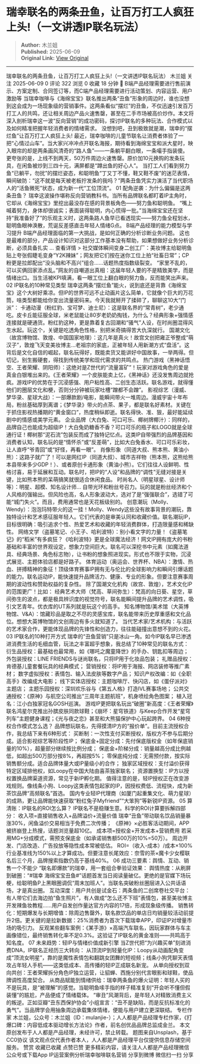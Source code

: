 # 瑞幸联名的两条丑鱼，让百万打工人疯狂上头!（一文讲透IP联名玩法）

> **Author:** 木兰姐  
> **Published:** 2025-06-09  
> **Original Link:** [View Original](https://www.woshipm.com/marketing/6227402.html)

---

瑞幸联名的两条丑鱼，让百万打工人疯狂上头!（一文讲透IP联名玩法） 木兰姐 关注 2025-06-09 0 评论 322 浏览 0 收藏 18 分钟 🔗 B端产品经理需要进行售前演示、方案定制、合同签订等，而C端产品经理需要进行活动策划、内容运营、用户激励等 当瑞幸咖啡与《海绵宝宝》联名推出两条“丑鱼”形象的周边时，谁也没想到这会成为一场现象级的营销事件。这两条看似“摆烂”的丑鱼，不仅迅速引发百万打工人的共鸣，还让相关周边产品火速售罄，甚至在二手市场被高价炒作。本文将深入剖析瑞幸这一波“反向营销”的成功密码，探讨IP联名的多种玩法、合作模式以及如何精准把握年轻消费者的情绪需求。 没想到吧，丑到极致就是潮，瑞幸的“摆烂鱼”让百万打工人疯狂上头! 最近，瑞幸咖啡的儿童节联名让消费者体验了一把“心情过山车”。当大家兴冲冲点开联名海报，期待看到海绵宝宝和派大星时，映入眼帘的却是两条画风清奇的“路人鱼”——一条躺平翻白眼，一条嘬手指装傻。 更夸张的是，上线不到两天，50万件周边火速售罄。原价加10元换购的发条玩具，在闲鱼被炒到三四十元，满屏都是“蹲出鱼的好心人”。 当打工人们看到努力鱼“已躺平，勿扰”的摆烂姿态，和聪明鱼“丁又丁不懂，鞋又鞋不废”的迷茫表情，瞬间破防：“这不就是每天被老板拧发条的我吗？”两条丑鱼凭实力演活了当代职场人的“活鱼微死”状态，成为新一代“工位顶流”。 01 配角逆袭：为什么偏偏是这两条丑鱼？ 瑞幸这波操作堪称反向营销教科书。当所有品牌联名都盯着IP主角时，它却从《海绵宝宝》里挖出最没存在感的背景板角色——努力鱼和聪明鱼。 “嘴上喊着努力，身体却很诚实；表面装得聪明，内心慌得一批。”当海绵宝宝还在坚持“我准备好了”的乐观主义时，这两条路人鱼早已看透现实——努力鱼全程划水，聪明鱼眼神涣散，荒诞反差感直击年轻人情绪G点。 B端产品经理的能力模型与学习提升 B端产品经理面临的第一大挑战，是如何正确的分析诊断业务问题。 这也是最难的部分，产品设计知识对这部分工作基本没有帮助，如果想做好业务分析诊断，必须具备扎实 ... 查看详情 > 社交媒体瞬间变身二创工厂：美妆博主给聪明鱼贴上夸张假睫毛变身“Y2K辣妹”；网友把它们按在迷你工位上拍“社畜日常”；CP粉更是拉郎配出“没头脑和不高兴”组合……话题热度指数级裂变。 “家里不乱的，可以买俩回家添点乱。”网友的自嘲道出真相：这届年轻人要的不是精致美学，而是情绪出口。当生活被KPI填满，看一眼工位上翻白眼的努力鱼，反而能笑出声来。 02 IP联名的10种常见类型 瑞幸这两条“摆烂鱼”能火，说到底还是背靠《海绵宝宝》这个大树好乘凉。但IP的世界可远不止动画片这么简单，它就像个巨大的万花筒，啥类型都能给你变出流量密码来。今天我就掰开了揉碎了，聊聊这10大“门派”： 卡通动漫（粉红豹、宝可梦、迪士尼）：这是联名界的“常青树”，老少通吃。皮卡丘能征服全球，米老鼠能让80岁老奶奶掏钱，为什么？经典形象+强情感连接就是硬通货。粉红豹这种，更是靠着复古回潮和“骚气”人设，在时尚圈混得风生水起。玩这个，关键是吃透角色性格，别把米奇搞得苦大仇深就行。 国潮文化（故宫博物馆、敦煌、中国国家地理）：这几年是真火！故宫文创把雍正爷整成“萌汉子”，敦煌飞天变美妆博主…老祖宗的家底，正被年轻人用新潮方式“盘活”。这背后是文化自信的崛起，联名玩得好，既能卖货又能讲好中国故事，一举两得。但切记，别生搬硬套，得找到传统美学和现代需求的共鸣点。 热门游戏（黑神话悟空、王者荣耀、阴阳师）：这绝对是Z世代的“流量富矿”！玩家对游戏角色的爱是真金白银堆出来的。《王者荣耀》一个皮肤能卖上亿，《黑神话》还没发售周边就抢疯。游戏IP的优势在于沉浸感强、用户粘性高、二创生态活跃。联名游戏，就得懂他们的圈层文化和梗，否则分分钟被玩家吐槽“蹭都不会蹭”。 影视综艺（漫威、梦华录、星球大战）：一部爆款剧/电影，能瞬间带火一堆周边。漫威宇宙十年布局，粉丝基础厚到离谱；《梦华录》带火的点茶、果子，都是联名好素材。关键在于抓住影视热播期的“黄金窗口”，热度稍纵即逝。联名得快、准、狠，最好能延续剧中的情感或美学元素。 企业品牌（大白兔、可口可乐、椰树牌椰汁）：同样的，品牌自己也能成为超级IP！大白兔奶糖香不香？可口可乐的瓶子和LOGO就是全球通行证！椰树那“泥石流”包装反而成了独特记忆点。这类IP自带强烈的品牌基因和消费者认知，联名玩的是“情怀杀”或“反差萌”，比如大白兔香水、可口可乐彩妆，让人直呼“爷青回”或“好怪，再看一眼”。 肖像形象（同道大叔、熊本熊、黄油小熊）：这路子就广了！可以是网红IP（同道大叔）、城市吉祥物（熊本熊，这熊给熊本县带来多少GDP！）、或者原创卡通形象（黄油小熊）。它们往往人设鲜明、性格讨喜，易于延展和互动。联名时，把IP的“人设”和品牌的“调性”无缝对接是关键，比如熊本熊的呆萌搞笑就很适合休闲食品。 时尚名人（明星球星、设计师等）：明星、超模、知名设计师… 自带光环和粉丝号召力。玩的就是粉丝经济和个人风格的强输出。但风险也高，名人形象波动大，选对了是“强强联合”，选错了可能“城门失火”。而且，费用通常也是天花板级别的。 创意潮玩（Molly、Wendy）：泡泡玛特带火的这一挂！Molly、Wendy这些没有故事背景的潮玩，靠独特设计和艺术感征服年轻人。它们代表的是审美认同和收藏价值。联名潮玩IP，目标很明确：吸引追求个性、热爱艺术和收藏的年轻消费群体，打造限量感和稀缺性。 网络文学（盗墓笔记、小王子、哈利波特）：别小看文字的力量！《盗墓笔记》的“稻米”有多疯狂？《哈利波特》更是全球魔法经济！网文IP拥有庞大的书粉基础和丰富的世界观设定，想象力空间巨大。联名可以深挖书中元素（如魔法道具、经典场景、角色标志物），让书粉的想象照进现实。形式也不限于实物，沉浸式展览、主题体验店都是好路子。 体育运动（奥运会、世界杯、NBA）：激情、热血、拼搏精神的象征！顶级体育赛事IP拥有无与伦比的全球影响力和瞬间引爆话题的能力。联名运动IP，能快速提升品牌活力、健康、专业的形象。但要注意赛事周期的波动性和赞助权益的复杂性。 除了国潮文化机构（故宫、敦煌），艺术文化IP的范围更广！比如： 经典艺术大师（梵高、草间弥生）：梵高的向日葵、星空，草间弥生的波点，都是极具辨识度的视觉符号，联名能瞬间提升品牌的艺术调性，吸引文艺青年。优衣库的UT系列就是玩这个的高手。 知名博物馆/美术馆（大英博物馆、V&A）：馆藏珍品是取之不尽的灵感宝库，联名能带来历史厚重感和文化品位。想想大英博物馆的文创周边有多火就知道了。 当代艺术家/艺术机构：与活跃的艺术家合作，更能体现品牌的先锋性和创造力，往往能碰撞出意想不到的火花。 03 IP联名的10种打开方式 瑞幸的“丑鱼营销”只是冰山一角。如今IP联名早已渗透进消费生活的毛细血管，玩法之丰富超乎想象，我总结了10种常见的联名方式： 衍生品授权：最基础也最常用，如《哪吒之魔童降世》的手办、钥匙扣等周边； 外包装授权：LINE FRIENDS与谜尚联名，只将IP用于化妆品包装； 礼赠品授权：肯德基儿童套餐玩具的经典模式； 营销授权：将IP用于海报、网店装修等推广素材； 数字虚拟授权：表情包、输入法皮肤等数字产品； 知识产权改编：如《全职高手》改编成大电影； 线下实体店授权：主题咖啡厅、快闪店，如《蛋仔派对》主题店； 主题乐园授权：深圳欢乐谷与《第五人格》打造IVL赛事场地； 公共交通授权：《原神》与航空公司推出“三周年主题航班”，机身喷绘角色图案； 植入冠名：江小白独家冠名GOSH巡演。 游戏IP更把联名玩出“破圈”新高度：《王者荣耀》联名鸿星尔克推出孙膑皮肤同款球鞋；《崩坏：星穹铁道》与Keep合作开发“星穹列车”主题健身课程；《光与夜之恋》甚至和大熊猫保护中心玩起跨界。 04 6种授权合作模式怎么选？ 品牌想玩联名，先得摸清IP方的“报价单”。目前主流授权合作，我总结下来有6种形式： 买断制：一次性支付买断授权，版权方不参与后期分成。适合影视综艺等阶段性IP； 保底金+固定分成：先付保底版权金（如年保底销量的10%），超量部分继续按比例分成； 保底金+阶梯分成：销量越高分成比例越低，如超出500万部分按8%，再超按5%； 零保底纯分成：无需预付款，按实际销售额分成。适合品牌体量大或IP量级小的合作； 独家区域授权：支付溢价获得特定区域排他权，如Loopy在中国大陆由喜茶独家联名； 资源置换型：IP方以授权置换品牌渠道资源，常见于新IP孵化期。 值得注意的是，轻IP授权正在改变游戏规则。像线条小狗、Loopy这类表情包起家的IP，因授权费低、流程快，成为新茶饮品牌“高频联名”首选。 国内专业轻IP代理商（如厦门起重集文化、萌力星球）的成熟，更让品牌能快速获取“粉红兔子Myfriend”“大笨狗”等新锐IP资源。 05 算清账：IP联名的ROI怎么算？ IP联名不是稳赚生意。科学的ROI计算要拆解四部分： 收入项=直接销售收入+品牌溢价+流量价值 瑞幸“丑鱼”带动联名饮品销量暴涨30%，闲鱼溢价交易相当于免费二次传播； 《原神》×必胜客活动期间，APP被挤崩登上热搜，话题浏览量超10亿。 成本项=授权金+开发成本+营销费用 若采用MG+分成模式，需预支保底金（如承诺销售额500万的10%=50万）。 周边开发、门店改造、广告投放等隐性成本常被低估。 ROI=（收入-成本）/成本×100% 行业基准线为150%以上才算成功。但要注意长尾效应：奈雪的茶×魔卡少女樱联名后三个月，品牌搜索指数仍高于基线40%。 06 成功三要素：舆情、互动、销售一个不能少 “联名即爆款”的瑞幸，用一套组合拳验证效果： 舆情热度：从刷屏到破圈：“#瑞幸 海绵宝宝丑鱼#”话题首发当日阅读量破亿。更绝的是官媒下场玩梗，给聪明鱼P上黑眼圈调侃“周末加班人”。当联名突破粉丝圈层进入公共话语场，才是真出圈。 互动深度：用户共创是试金石：两条鱼的二创席卷社交平台：有人带它们去海边拍“鱼生照片”，有人做成“怎么还不下班”表情包，甚至美妆博主开发辣鱼妆教程……用户自发创作量达官方内容的17倍，形成现象级传播。 销售转化：短期爆发与长期增值：除周边售罄外，联名款饮品的单店日均销量较活动前提升2倍。更关键的是拉新数据：25%消费者为首次下载瑞幸APP，印证IP对增量市场的吸引力。 反观某些翻车案例：《某手游》×高端汽车联名，因玩家群体与车主画像错位，最终销售转化率不足0.3%。这验证了IP联名的黄金准则——共鸣高于知名度。 07 未来趋势：轻IP与情绪价值成新引擎 当Z世代把“为兴趣买单”刻进消费DNA，IP联名正经历三大转向： 从顶流IP到轻量化IP：Loopy从动画配角变成“顶流女明星”，靠的是魔性表情包和翻跳女团舞的短视频；线条小狗凭聊天表情攻占年轻人手机——这类低成本、高传播的轻IP正成联名新宠。 从单向授权到双向共创：王者荣耀拆分角色IP独立运营，让貂蝉、西施分别代言眼影和球鞋，使品牌调性高度契合。 从商品赋能到情绪供给：瑞幸两条鱼的爆火证明：年轻人买的不是玩具，是“被理解”的感觉。当聪明鱼嗦手指的样子精准复刻“开会听不懂但假装懂”的尴尬，产品便成了情绪载体。 “审丑”风潮背后，是年轻人对精致消费主义的叛逆。正如豆瓣“丑东西保护协会”小组宣言：“丑不是缺陷，而是反抗标准化的勇气”。当品牌学会用抽象周边承载集体情绪，便能与用户建立更深联结。 专栏作家 木兰姐，公众号：木兰姐（ID：mulanjie-）；人人都是产品经理专栏作家，《打爆口碑：内容低成本驱动增长方法论》作者，前名创优品品牌总监成金兰。 本文原创发布于人人都是产品经理，未经许可，禁止转载。 题图来自Unsplash，基于CC0协议 该文观点仅代表作者本人，人人都是产品经理平台仅提供信息存储空间服务。 赞赏 收藏已收藏 点赞已赞 更多精彩内容，请关注人人都是产品经理微信公众号或下载App IP运营案例分析瑞幸咖啡联名营销 分享到微博 微信扫一扫 分享